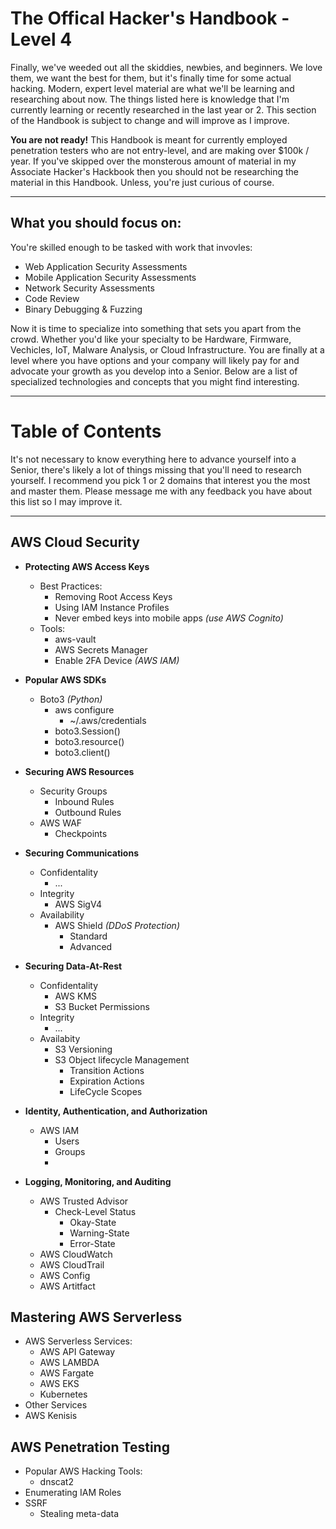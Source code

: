 # The Offical Hacker's Handbook - Level 4
Finally, we've weeded out all the skiddies, newbies, and beginners.  We love them, we want the best for them, but it's finally time for some actual hacking.  Modern, expert level material are what we'll be learning and researching about now.  The things listed here is knowledge that I'm currently learning or recently researched in the last year or 2.  This section of the Handbook is subject to change and will improve as I improve.

**You are not ready!** This Handbook is meant for currently employed penetration testers who are not entry-level, and are making over $100k / year.  If you've skipped over the monsterous amount of material in my Associate Hacker's Hackbook then you should not be researching the material in this Handbook.  Unless, you're just curious of course.

-------

## What you should focus on:
You're skilled enough to be tasked with work that invovles:
  * Web Application Security Assessments
  * Mobile Application Security Assessments
  * Network Security Assessments
  * Code Review
  * Binary Debugging & Fuzzing
  
Now it is time to specialize into something that sets you apart from the crowd.  Whether you'd like your specialty to be Hardware, Firmware, Vechicles, IoT, Malware Analysis, or Cloud Infrastructure.  You are finally at a level where you have options and your company will likely pay for and advocate your growth as you develop into a Senior.  Below are a list of specialized technologies and concepts that you might find interesting.
  
-------
# Table of Contents
It's not necessary to know everything here to advance yourself into a Senior, there's likely a lot of things missing that you'll need to research yourself.  I recommend you pick 1 or 2 domains that interest you the most and master them. Please message me with any feedback you have about this list so I may improve it.

---------------------------
## AWS Cloud Security
 * **Protecting AWS Access Keys**
   * Best Practices:
     * Removing Root Access Keys
     * Using IAM Instance Profiles
     * Never embed keys into mobile apps _(use AWS Cognito)_
   * Tools:
     * aws-vault
     * AWS Secrets Manager
     * Enable 2FA Device _(AWS IAM)_
     
 * **Popular AWS SDKs**
   * Boto3 _(Python)_
     * aws configure
       * ~/.aws/credentials
     * boto3.Session()
     * boto3.resource()
     * boto3.client()
   
 * **Securing AWS Resources**
   * Security Groups
     * Inbound Rules
     * Outbound Rules
   * AWS WAF
     * Checkpoints

     
 * **Securing Communications**
   * Confidentality
     * ...
   * Integrity
     * AWS SigV4
   * Availability
     * AWS Shield _(DDoS Protection)_
       * Standard
       * Advanced
   
 * **Securing Data-At-Rest**
   * Confidentality
     * AWS KMS
     * S3 Bucket Permissions
   * Integrity
     * ...
   * Availabity
     * S3 Versioning
     * S3 Object lifecycle Management
       * Transition Actions
       * Expiration Actions
       * LifeCycle Scopes
       
 * **Identity, Authentication, and Authorization**
   * AWS IAM
     * Users
     * Groups
     * 
  
 * **Logging, Monitoring, and Auditing**
   * AWS Trusted Advisor
     * Check-Level Status
       * Okay-State
       * Warning-State
       * Error-State
   * AWS CloudWatch
   * AWS CloudTrail
   * AWS Config
   * AWS Artitfact


## Mastering AWS Serverless
 * AWS Serverless Services:
   * AWS API Gateway
   * AWS LAMBDA
   * AWS Fargate
   * AWS EKS
    * Kubernetes
 * Other Services
  * AWS Kenisis
 
## AWS Penetration Testing
 * Popular AWS Hacking Tools:
   * dnscat2
 * Enumerating IAM Roles
 * SSRF
   * Stealing meta-data
 
